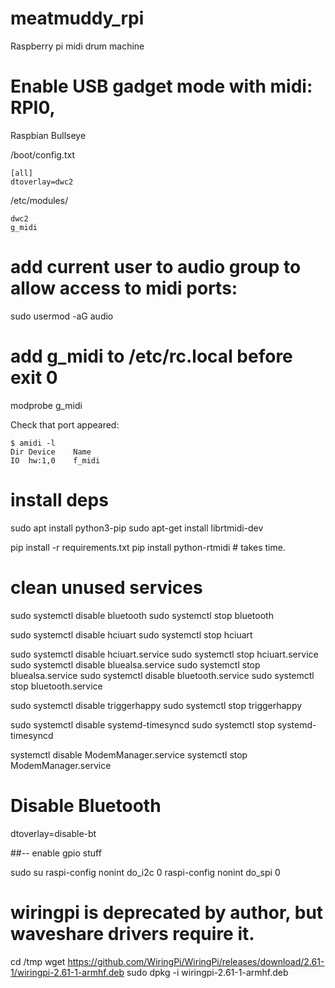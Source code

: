 # meatmuddy_rpi
Raspberry pi midi drum machine


# Enable USB gadget mode with midi: RPI0, 

Raspbian Bullseye

 /boot/config.txt

```
[all]
dtoverlay=dwc2
```
/etc/modules/


```
dwc2
g_midi
```

# add current user to audio group to allow access to midi ports:

sudo usermod -aG audio <username>

# add g_midi to /etc/rc.local before exit 0

modprobe g_midi



Check that port appeared:
```
$ amidi -l
Dir Device    Name
IO  hw:1,0    f_midi
```
# install deps

sudo apt install python3-pip
sudo apt-get install librtmidi-dev 

pip install -r requirements.txt
pip install python-rtmidi  # takes time.




# clean unused services

sudo systemctl disable bluetooth
sudo systemctl stop bluetooth

sudo systemctl disable hciuart
sudo systemctl stop hciuart

sudo systemctl disable hciuart.service
sudo systemctl stop hciuart.service
sudo systemctl disable bluealsa.service
sudo systemctl stop bluealsa.service
sudo systemctl disable bluetooth.service
sudo systemctl stop bluetooth.service

sudo systemctl disable triggerhappy
sudo  systemctl stop triggerhappy 

sudo systemctl disable  systemd-timesyncd
sudo systemctl stop    systemd-timesyncd

systemctl disable ModemManager.service
systemctl stop ModemManager.service
# Disable Bluetooth
dtoverlay=disable-bt



##-- enable gpio stuff


sudo su
raspi-config nonint do_i2c 0
raspi-config nonint do_spi 0

# wiringpi is deprecated by author, but waveshare drivers require it.
cd /tmp
wget https://github.com/WiringPi/WiringPi/releases/download/2.61-1/wiringpi-2.61-1-armhf.deb
sudo dpkg -i wiringpi-2.61-1-armhf.deb